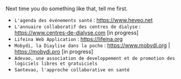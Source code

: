 Next time you do something like that, tell me first.

- `L'agenda des événements santé` : https://www.heveo.net
- `L'annuaire collaboratif des centres de dialyse` : https://www.centres-de-dialyse.com [in progress]
- `Lifeina Web Application` : https://lifeina.org 
- `Mobydi, la Diaylise dans la poche` : https://www.mobydi.org | https://mobydi.pro [in progress]
- `Adevao, une association de developpement et de promotion des logiciels libres et gratuiciels`
- `Santevao, l'approche collaborative en santé`
